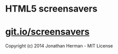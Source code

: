 HTML5 screensavers
===

[git.io/screensavers](http://git.io/screensavers)
===

Copyright (c) 2014 Jonathan Herman - MIT License
